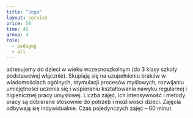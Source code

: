 ```yaml
---
title: "Joga"
layout: service
price: 50
time: 45
group: 4
role:
  - pedagog
  - all
---
```


adresujemy do dzieci w wieku wczesnoszkolnym (do 3 klasy szkoły podstawowej włącznie). Skupiają się na uzupełnieniu braków w wiadomościach ogólnych, stymulacji procesów myślowych, rozwijaniu umiejętności uczenia się i wspieraniu kształtowania nawyku regularnej i higienicznej pracy umysłowej. Liczba zajęć, ich intensywność i metody pracy są dobierane stosownie do potrzeb i możliwości dzieci. Zajęcia odbywają się indywidualnie. Czas pojedynczych zajęć – 60 minut.

